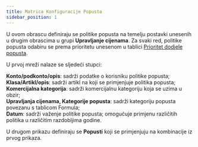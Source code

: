 ```yaml
---
title: Matrica Konfiguracije Popusta
sidebar_position: 1
---
```


U ovom obrascu definiraju se politike popusta na temelju postavki unesenih u drugim obrascima u grupi **Upravljanje cijenama**. Za svaki red, politike popusta odabiru se prema prioritetu unesenom u tablici [Prioritet dodjele popusta](/docs/sales/price-control/priority).         

U prvoj mreži nalaze se sljedeći stupci:     
       
**Konto/podkonto/opis**: sadrži podatke o korisniku politike popusta;        
**Klasa/Artikl/opis**: sadrži artikl na koji se primjenjuje politika popusta;     
**Komercijalna kategorija**: sadrži komercijalnu kategoriju koja se uzima u obzir;    
**Upravljanja cijenama, Kategorije popusta**: sadrži kategoriju popusta povezanu s tablicom Formula;        
**Datum**: sadrži važenje politike popusta; omogućuje primjenu različitih politika u različitim razdobljima godine.  

U drugom prikazu definiraju se **Popusti** koji se primjenjuju na kombinacije iz prvog prikaza. 
